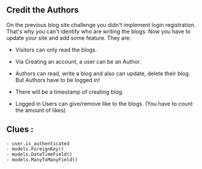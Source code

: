 ## Credit the Authors

On the previous blog site challenge you didn't implement login registration. That's why you can't identify who are writing the blogs. Now you have to update your site and add some feature. They are:
  
  - Visitors can only read the blogs.
  
  - Via Creating an account, a user can be an Author.
  
  - Authors can read, write a blog and also can update, delete their blog. 
    But Authors have to be logged in!
    
  - There will be a timestamp of creating blog.
  
  - Logged in Users can give/remove like to the blogs. (You have to count the amount of likes)
  
 ## Clues :
    - user.is_authenticated
    - models.ForeignKey()
    - models.DateTimeField()
    - models.ManyToManyField()
